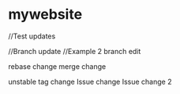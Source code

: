 # mywebsite

//Test updates

//Branch update
//Example 2 branch edit

rebase change
merge change

unstable tag change
Issue change
Issue change 2